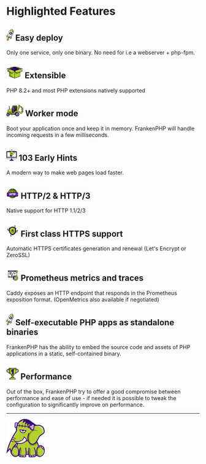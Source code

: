 # Highlighted Features

## <img src="../images/rocket.svg" height="30"> Easy deploy
Only one service, only one binary. No need for i.e a webserver + php-fpm.

## <img src="../images/box.svg" height="30"> Extensible
PHP 8.2+ and most PHP extensions natively supported

## <img src="../images/worker.svg" height="30"> Worker mode
Boot your application once and keep it in memory. FrankenPHP will handle incoming requests in a few milliseconds.

## <img src="../images/bulb.svg" height="30"> 103 Early Hints
A modern way to make web pages load faster.

## <img src="../images/http.svg" height="30"> HTTP/2 & HTTP/3
Native support for HTTP 1.1/2/3

## <img src="../images/https.svg" height="30"> First class HTTPS support
Automatic HTTPS certificates generation and renewal (Let's Encrypt or ZeroSSL)

## <img src="../images/metrics.svg" height="30"> Prometheus metrics and traces
Caddy exposes an HTTP endpoint that responds in the Prometheus exposition format. (OpenMetrics also available if negotiated)

## <img src="../images/rocket.svg" height="30"> Self-executable PHP apps as standalone binaries 
FrankenPHP has the ability to embed the source code and assets of PHP applications in a static, self-contained binary.

## <img src="../images/one.svg" height="30"> Performance
Out of the box, FrankenPHP try to offer a good compromise between performance and ease of use - if needed it is possible to tweak the configuration to significantly improve on performance.

---
<img src="../images/elephant_footer.svg" alt="FrankenPHP" width="100" height="100" />